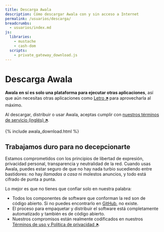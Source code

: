 ```yaml
---
title: Descarga Awala
description: Cómo descargar Awala con y sin acceso a Internet
permalink: /usuarios/descarga/
breadcrumbs:
  - usuarios/index.md
js:
  libraries:
    - mustache
    - cash-dom
  scripts:
    - private_gateway_download.js
---
```


# Descarga Awala

**Awala en sí es solo una plataforma para ejecutar otras aplicaciones**,
así que aún necesitas otras aplicaciones como [Letro 🡵](https://letro.app/es/) para aprovecharla al máximo.

Al descargar, distribuir o usar Awala, aceptas cumplir con [nuestros términos de servicio (inglés) 🡵](https://awala.network/legal/).

{% include awala_download.html %}

## Trabajamos duro para no decepcionarte

Estamos comprometidos con los principios de libertad de expresión, privacidad personal, transparencia y neutralidad de la red. Cuando usas Awala, puedes estar seguro de que no hay nada turbio sucediendo entre bastidores: no hay _llamadas a casa_ ni molestos anuncios, y todo está cifrado de punta a punta.

Lo mejor es que no tienes que confiar solo en nuestra palabra:

- Todos los componentes de software que conforman la red son de código abierto. Si no puedes encontrarlo en [GitHub](https://github.com/search?q=topic%3Aawala+org%3Arelaycorp), no existe.
- El proceso para empaquetar y distribuir el software está completamente automatizado y también es de código abierto.
- Nuestros compromisos están realmente codificados en nuestros [Términos de uso y Política de privacidad 🡵](https://awala.network/legal/).
